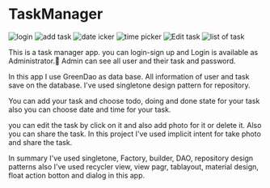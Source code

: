 # TaskManager
![login](https://user-images.githubusercontent.com/54942448/74101814-02d36a80-4b53-11ea-9b9e-3c6fa6d31076.PNG) 
![add task](https://user-images.githubusercontent.com/54942448/74101937-0e736100-4b54-11ea-9189-162c126219ba.PNG) 
![date  icker](https://user-images.githubusercontent.com/54942448/74101944-1e8b4080-4b54-11ea-8df9-c928c5df1676.PNG) 
![time picker](https://user-images.githubusercontent.com/54942448/74101951-2a770280-4b54-11ea-84ae-0d21185a632f.PNG) 
![Edit task](https://user-images.githubusercontent.com/54942448/74101968-50040c00-4b54-11ea-88c3-24880fc5f1cd.PNG) 
![list of task](https://user-images.githubusercontent.com/54942448/74101972-614d1880-4b54-11ea-8d9a-ff4a59996430.PNG)

This is a task manager app. you can login-sign up and Login is available as Administrator. َAdmin can see all user and their task and password.

In this app I use GreenDao as data base. All information of user and task save on the database. 
I've used singletone design pattern for repository.

You can add your task and choose todo, doing and done state for your task also you can choose date and time for your task.

you can edit the task by click on it and also add photo for it or delete it. Also you can share the task. In this project I've used implicit intent for take photo and share the task.

In summary I've used singletone, Factory, builder, DAO, repository design patterns also I've used recycler view, view pagr, tablayout, material design, float action botton and dialog in this app.
